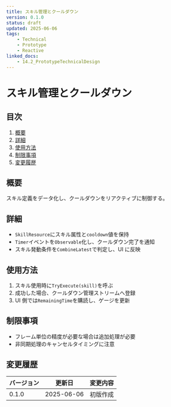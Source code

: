 ```yaml
---
title: スキル管理とクールダウン
version: 0.1.0
status: draft
updated: 2025-06-06
tags:
    - Technical
    - Prototype
    - Reactive
linked_docs:
    - 14.2_PrototypeTechnicalDesign
---
```


# スキル管理とクールダウン

## 目次

1. [概要](#概要)
2. [詳細](#詳細)
3. [使用方法](#使用方法)
4. [制限事項](#制限事項)
5. [変更履歴](#変更履歴)

## 概要

スキル定義をデータ化し、クールダウンをリアクティブに制御する。

## 詳細

- `SkillResource`にスキル属性と`cooldown`値を保持
- `Timer`イベントを`Observable`化し、クールダウン完了を通知
- スキル発動条件を`CombineLatest`で判定し、UI に反映

## 使用方法

1. スキル使用時に`TryExecute(skill)`を呼ぶ
2. 成功した場合、クールダウン管理ストリームへ登録
3. UI 側では`RemainingTime`を購読し、ゲージを更新

## 制限事項

- フレーム単位の精度が必要な場合は追加処理が必要
- 非同期処理のキャンセルタイミングに注意

## 変更履歴

| バージョン | 更新日     | 変更内容 |
| ---------- | ---------- | -------- |
| 0.1.0      | 2025-06-06 | 初版作成 |

